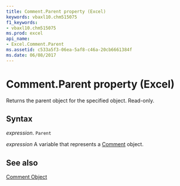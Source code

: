```yaml
---
title: Comment.Parent property (Excel)
keywords: vbaxl10.chm515075
f1_keywords:
- vbaxl10.chm515075
ms.prod: excel
api_name:
- Excel.Comment.Parent
ms.assetid: c533a5f3-06ea-5af8-c46a-20cb6661384f
ms.date: 06/08/2017
---
```



# Comment.Parent property (Excel)

Returns the parent object for the specified object. Read-only.


## Syntax

_expression_. `Parent`

_expression_ A variable that represents a [Comment](Excel.Comment.md) object.


## See also


[Comment Object](Excel.Comment.md)

